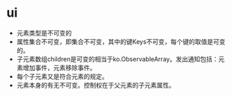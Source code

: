 # ui

- 元素类型是不可变的
- 属性集合不可变，即集合不可变，其中的键Keys不可变，每个键的取值是可变的。
- 子元素数组children是可变的相当于ko.ObservableArray。发出通知包括：元素增加事件，元素移除事件。
- 每个子元素又是符合元素的规定。
- 元素本身的有无不可变。控制权在于父元素的子元素属性。

